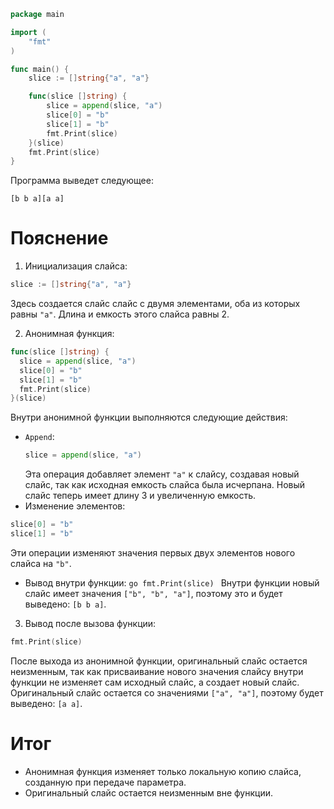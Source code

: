 ```go
package main

import (
	"fmt"
)

func main() {
	slice := []string{"a", "a"}

	func(slice []string) {
		slice = append(slice, "a")
		slice[0] = "b"
		slice[1] = "b"
		fmt.Print(slice)
	}(slice)
	fmt.Print(slice)
}

```

Программа выведет следующее:

```
[b b a][a a]
```

# Пояснение

1. Инициализация слайса: 
```go
slice := []string{"a", "a"}
```
Здесь создается слайс слайс с двумя элементами, оба из которых равны `"a"`. Длина и емкость этого слайса равны 2.

2. Анонимная функция:
```go
func(slice []string) {
  slice = append(slice, "a")
  slice[0] = "b"
  slice[1] = "b"
  fmt.Print(slice)
}(slice)
```
Внутри анонимной функции выполняются следующие действия:
  - `Append`:
    ```go
    slice = append(slice, "a")
    ```
    Эта операция добавляет элемент `"a"` к слайсу, создавая новый слайс, так как исходная емкость слайса была исчерпана. Новый слайс теперь имеет длину 3 и увеличенную емкость.
   - Изменение элементов:
  ```go
  slice[0] = "b"
  slice[1] = "b"
  ```
  Эти операции изменяют значения первых двух элементов нового слайса на `"b"`.
   - Вывод внутри функции:
    ```go
    fmt.Print(slice)
    ```
    Внутри функции новый слайс имеет значения `["b", "b", "a"]`, поэтому это и будет выведено: `[b b a]`.

3. Вывод после вызова функции:
  ```go
  fmt.Print(slice)
  ```
  После выхода из анонимной функции, оригинальный слайс остается неизменным, так как присваивание нового значения слайсу внутри функции не изменяет сам исходный слайс, а создает новый слайс. Оригинальный слайс остается со значениями `["a", "a"]`, поэтому будет выведено: `[a a]`.

# Итог
- Анонимная функция изменяет только локальную копию слайса, созданную при передаче параметра.
- Оригинальный слайс остается неизменным вне функции.